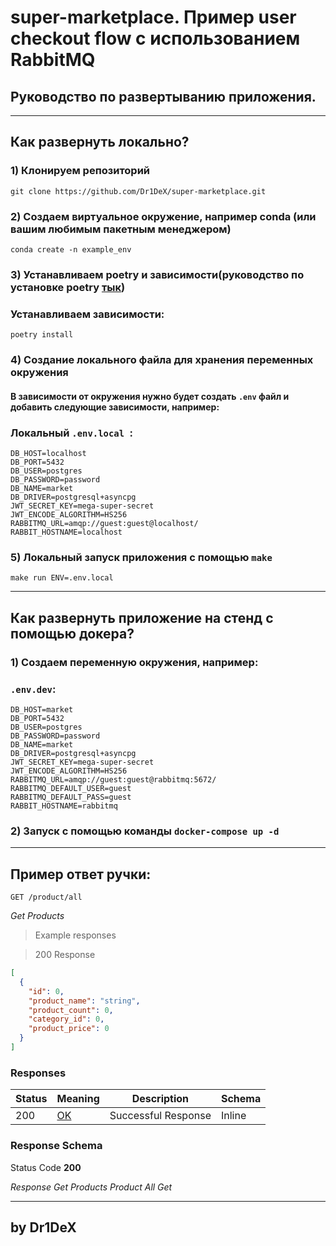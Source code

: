 # super-marketplace. Пример user checkout flow с использованием RabbitMQ
## Руководство по развертыванию приложения.
___

## Как развернуть локально?
### 1) Клонируем репозиторий

```git clone https://github.com/Dr1DeX/super-marketplace.git```

### 2) Создаем виртуальное окружение, например conda (или вашим любимым пакетным менеджером) 

``` conda create -n example_env ```

### 3) Устанавливаем poetry и зависимости(руководство по установке poetry [тык](https://python-poetry.org/docs/))

### Устанавливаем зависимости:
```poetry install```
### 4) Создание локального файла для хранения переменных окружения
#### В зависимости от окружения нужно будет создать `.env` файл и добавить следующие зависимости, например:

### Локальный  `.env.local `:
```
DB_HOST=localhost
DB_PORT=5432
DB_USER=postgres
DB_PASSWORD=password
DB_NAME=market
DB_DRIVER=postgresql+asyncpg
JWT_SECRET_KEY=mega-super-secret
JWT_ENCODE_ALGORITHM=HS256
RABBITMQ_URL=amqp://guest:guest@localhost/
RABBIT_HOSTNAME=localhost
```
### 5) Локальный запуск приложения с помощью `make`
```make run ENV=.env.local```
___
## Как развернуть приложение на стенд с помощью докера?
### 1) Создаем переменную окружения, например:

### `.env.dev`:
```
DB_HOST=market
DB_PORT=5432
DB_USER=postgres
DB_PASSWORD=password
DB_NAME=market
DB_DRIVER=postgresql+asyncpg
JWT_SECRET_KEY=mega-super-secret
JWT_ENCODE_ALGORITHM=HS256
RABBITMQ_URL=amqp://guest:guest@rabbitmq:5672/
RABBITMQ_DEFAULT_USER=guest
RABBITMQ_DEFAULT_PASS=guest
RABBIT_HOSTNAME=rabbitmq
```

### 2) Запуск с помощью команды `docker-compose up -d`
___

## Пример ответ ручки:
`GET /product/all`

*Get Products*

> Example responses

> 200 Response

```json
[
  {
    "id": 0,
    "product_name": "string",
    "product_count": 0,
    "category_id": 0,
    "product_price": 0
  }
]
```

<h3 id="get_products_product_all_get-responses">Responses</h3>

|Status|Meaning|Description|Schema|
|---|---|---|---|
|200|[OK](https://tools.ietf.org/html/rfc7231#section-6.3.1)|Successful Response|Inline|

<h3 id="get_products_product_all_get-responseschema">Response Schema</h3>

Status Code **200**

*Response Get Products Product All Get*

___
## by Dr1DeX